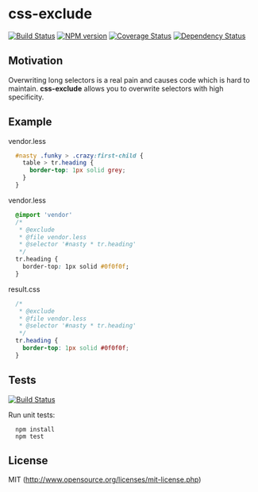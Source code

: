 # css-exclude

[![Build Status](https://travis-ci.org/jantimon/css-exclude.svg)](https://travis-ci.org/jantimon/css-exclude)
[![NPM version](https://badge.fury.io/js/css-exclude.svg)](http://badge.fury.io/js/css-exclude)
[![Coverage Status](https://coveralls.io/repos/jantimon/css-exclude/badge.png)](https://coveralls.io/r/jantimon/css-exclude)
[![Dependency Status](https://david-dm.org/jantimon/css-exclude.png)](https://david-dm.org/jantimon/css-exclude)

## Motivation

Overwriting long selectors is a real pain and causes code which is hard to maintain.
**css-exclude** allows you to overwrite selectors with high specificity.

## Example

vendor.less
```css
  #nasty .funky > .crazy:first-child {
    table > tr.heading {
      border-top: 1px solid grey;
    }
  }
```

vendor.less
```css
  @import 'vendor'
  /*
   * @exclude
   * @file vendor.less
   * @selector '#nasty * tr.heading'
   */
  tr.heading {
    border-top: 1px solid #0f0f0f;
  }
```

result.css
```css
  /*
   * @exclude
   * @file vendor.less
   * @selector '#nasty * tr.heading'
   */
  tr.heading {
    border-top: 1px solid #0f0f0f;
  }
```

## Tests

[![Build Status](https://secure.travis-ci.org/jantimon/html-tpl-loader.svg?branch=master)](http://travis-ci.org/jantimon/html-tpl-loader)

Run unit tests:

```
  npm install
  npm test
```

## License

MIT (http://www.opensource.org/licenses/mit-license.php)


